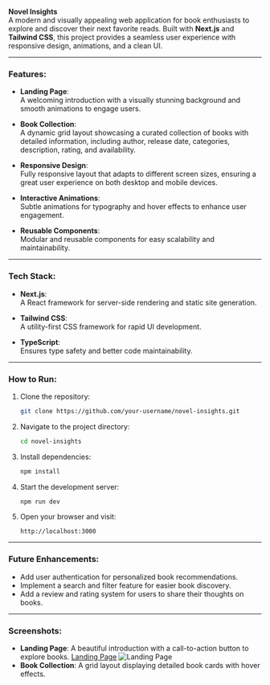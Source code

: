 **Novel Insights**  
A modern and visually appealing web application for book enthusiasts to explore and discover their next favorite reads. Built with **Next.js** and **Tailwind CSS**, this project provides a seamless user experience with responsive design, animations, and a clean UI.

---

### Features:
- **Landing Page**:  
  A welcoming introduction with a visually stunning background and smooth animations to engage users.

- **Book Collection**:  
  A dynamic grid layout showcasing a curated collection of books with detailed information, including author, release date, categories, description, rating, and availability.

- **Responsive Design**:  
  Fully responsive layout that adapts to different screen sizes, ensuring a great user experience on both desktop and mobile devices.

- **Interactive Animations**:  
  Subtle animations for typography and hover effects to enhance user engagement.

- **Reusable Components**:  
  Modular and reusable components for easy scalability and maintainability.

---

### Tech Stack:
- **Next.js**:  
  A React framework for server-side rendering and static site generation.

- **Tailwind CSS**:  
  A utility-first CSS framework for rapid UI development.

- **TypeScript**:  
  Ensures type safety and better code maintainability.

---

### How to Run:
1. Clone the repository:
   ```bash
   git clone https://github.com/your-username/novel-insights.git
   ```
2. Navigate to the project directory:
   ```bash
   cd novel-insights
   ```
3. Install dependencies:
   ```bash
   npm install
   ```
4. Start the development server:
   ```bash
   npm run dev
   ```
5. Open your browser and visit:
   ```
   http://localhost:3000
   ```

---

### Future Enhancements:
- Add user authentication for personalized book recommendations.
- Implement a search and filter feature for easier book discovery.
- Add a review and rating system for users to share their thoughts on books.

---

### Screenshots:
- **Landing Page**: A beautiful introduction with a call-to-action button to explore books.
[Landing Page](/Header-Background.jpg "This is a landing page.")
![Landing Page](/Header-Background.jpg "This is a landing page.")
- **Book Collection**: A grid layout displaying detailed book cards with hover effects.
